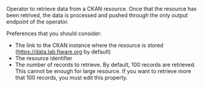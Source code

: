 Operator to retrieve data from a CKAN resource. Once that the resource has been retrived, the data is processed and pushed through the only output endpoint of the operator. 

Preferences that you should consider:

* The link to the CKAN instance where the resource is stored (https://data.lab.fiware.org by default)
* The resource identifier
* The number of records to retrieve. By default, 100 records are retrieved. This cannot be enough for large resource. If you want to retrieve more that 100 records, you must edit this property.
